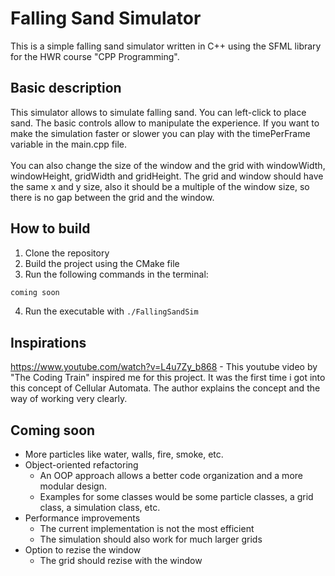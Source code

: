 # Falling Sand Simulator

This is a simple falling sand simulator written in C++ using the SFML library for the HWR course "CPP Programming".

## Basic description
This simulator allows to simulate falling sand. You can left-click to place sand.
The basic controls allow to manipulate the experience. 
If you want to make the simulation faster or slower you can
play with the timePerFrame variable in the main.cpp file.
<br><br>
You can also change the size of the window and the grid 
with windowWidth, windowHeight, gridWidth and gridHeight.
The grid and window should have the same x and y size, 
also it should be a multiple of the window size, so there is no
gap between the grid and the window.

## How to build
1. Clone the repository
2. Build the project using the CMake file
3. Run the following commands in the terminal:
```bash
coming soon
```
4. Run the executable with `./FallingSandSim`

## Inspirations
https://www.youtube.com/watch?v=L4u7Zy_b868 - This youtube video by "The Coding Train"
inspired me for this project. It was the first time i got into this concept of Cellular Automata.
The author explains the concept and the way of working very clearly.

## Coming soon
- More particles like water, walls, fire, smoke, etc.
- Object-oriented refactoring
  - An OOP approach allows a better code organization 
and a more modular design.
  - Examples for some classes would be some particle 
classes, a grid class, a simulation class, etc.
- Performance improvements
  - The current implementation is not the most efficient
  - The simulation should also work for much larger grids
- Option to rezise the window
  - The grid should rezise with the window
